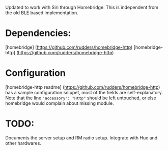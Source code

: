 Updated to work with Siri through Homebridge. This is independent from the old BLE based implementation.

# Dependencies:
[homebridge] (https://github.com/rudders/homebridge-http)
[homebridge-http] (https://github.com/rudders/homebridge-http)

# Configuration
[homebridge-http readme] (https://github.com/rudders/homebridge-http) has a sample configuration snippet, most of the fields are self-explanatory. 
Note that the line `"accessory": "Http"` should be left untouched, or else homebridge would complain about missing module. 

# TODO:
Documents the server setup and RM radio setup.
Integrate with Hue and other hardwares.